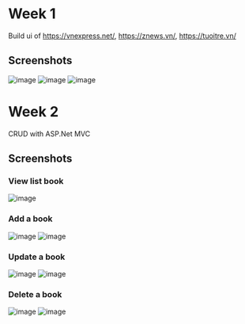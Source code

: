 # Week 1

Build ui of https://vnexpress.net/, https://znews.vn/, https://tuoitre.vn/



## Screenshots

![image](https://github.com/dattv23/ASP.NET_Exercises/assets/94770505/a4167476-2374-478f-aa97-b7019fc865a9)
![image](https://github.com/dattv23/ASP.NET_Exercises/assets/94770505/df2d5241-3dda-46a1-80c9-a383c9b5bbbb)
![image](https://github.com/dattv23/ASP.NET_Exercises/assets/94770505/a838010c-34e5-49eb-8fc3-572a90063a7b)

# Week 2

CRUD with ASP.Net MVC

## Screenshots

### View list book
![image](https://github.com/dattv23/ASP.NET_Exercises/assets/94770505/281f7fb9-5b20-4cce-adef-c04f555421fc)

### Add a book
![image](https://github.com/dattv23/ASP.NET_Exercises/assets/94770505/e885772b-7ddc-4f09-bc13-cca7edeb2959)
![image](https://github.com/dattv23/ASP.NET_Exercises/assets/94770505/9b2d64d0-06fb-4591-84e3-2f04c20db657)

### Update a book
![image](https://github.com/dattv23/ASP.NET_Exercises/assets/94770505/e782774d-7636-4cf3-8fa5-ed61ad81bda4)
![image](https://github.com/dattv23/ASP.NET_Exercises/assets/94770505/e62b503f-a5af-4a3d-b734-31659241efbd)

### Delete a book
![image](https://github.com/dattv23/ASP.NET_Exercises/assets/94770505/08490ec2-874e-4b90-9b00-1f9fb2ff23d1)
![image](https://github.com/dattv23/ASP.NET_Exercises/assets/94770505/f90891fa-bbd7-4065-aab4-ff311347b441)










